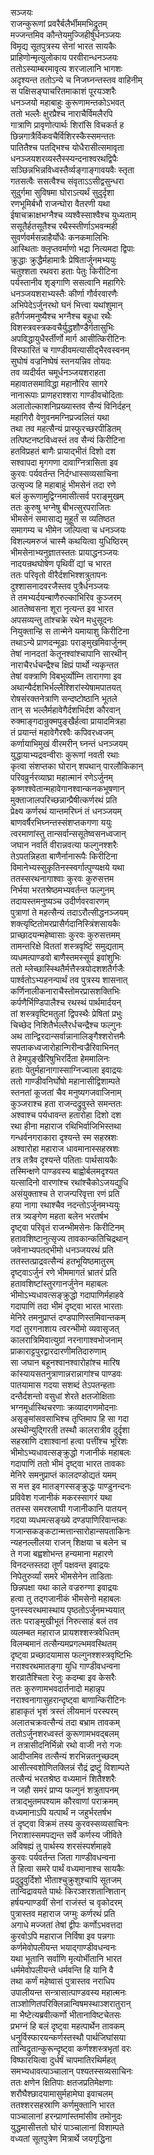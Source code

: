 सञ्जयः  
राजन्कुरूणां प्रवरैर्बलैर्भीममभिद्रुतम्  
मज्जन्तमिव कौन्तेयमुज्जिहीर्षुर्धनञ्जयः  
विमृद्य सूतपुत्रस्य सेनां भारत सायकैः  
प्राहिणोन्मृत्युलोकाय परवीरान्धनञ्जयः  
ततोऽस्याम्बरमावृत्य शरजालानि भागशः  
अदृश्यन्त ततोऽन्ये च निजघ्नन्तस्तव वाहिनीम्  
स पक्षिसङ्घाचरितमाकाशं पूरयञ्शरैः  
धनञ्जयो महाबाहुः कुरूणामन्तकोऽभवत्  
ततो भल्लैः क्षुरप्रैश्च नाराचैर्विमलैरपि  
गात्राणि प्रावृणोत्पार्थः शिरांसि विचकर्त ह  
छिन्नगात्रैर्विकवचैर्विशिरस्कैस्समन्ततः  
पातितैश्च पतद्भिश्च योधैरासीत्समावृता  
धनञ्जयशरव्यस्तैस्स्यन्दनाश्वरथद्विपैः  
सञ्छिन्नभिन्नविध्वस्तैर्व्यङ्गाङ्गावयवैः स्तृता  
गतसत्वैः ससत्वैश्च संवृताऽऽसीद्वसुन्धरा  
सुदुर्गमा सुविषमा घोराऽत्यर्थं सुदुर्दृशा  
रणभूमिर्बभौ राजन्घोरा वैतरणी यथा  
ईषाचक्राक्षभग्नैश्च व्यश्वैस्साश्वैश्च युध्यताम्  
ससूतैर्हतसूतैश्च रथैस्स्तीर्णाऽभवन्मही  
सुवर्णवर्मसन्नाहैर्योधैः कनकमालिभिः  
आस्थिताः क्लृप्तवर्माणो भद्रा नित्यमदा द्विपाः  
क्रुद्धाः क्रुद्धैर्महामात्रैः प्रेषितार्जुनमभ्ययुः  
चतुश्शता रथवरा हताः पेतुः किरीटिना  
पर्यस्तानीव शृङ्गाणि ससत्वानि महागिरेः  
धनञ्जयशराभ्यस्तैः कीर्णा गौर्वरवारणैः  
अभिपेदेऽर्जुनरथो घनं भित्त्वा यथांशुमान्  
हतैर्गजमनुष्यैश्च भग्नैश्च बहुधा रथैः  
विशस्त्रवस्त्रकवचैर्युद्धशौण्डैर्गतासुभिः  
अपविद्धायुधैर्स्तीर्णो मार्ग आसीत्किरीटिनः  
विस्फारितं च गाण्डीवमत्यासीद्भैरवस्वनम्  
सुघोषं वज्रनिष्पेषं स्तनयन्निव तोयदः  
तव व्यदीर्यत चमूर्धनञ्जयशराहता  
महावातसमाविद्धा महानौरिव सागरे  
नानारूपाः प्राणहराश्शरा गाण्डीवचोदिताः  
अलातोल्काशनिप्रख्यास्तव सैन्यं विनिर्दहन्  
महागिरौ वेणुवनमग्निप्रज्वलितं यथा  
तथा तव महत्सैन्यं प्रास्फुरच्छरपीडितम्  
तत्पिष्टनष्टविध्वस्तं तव सैन्यं किरीटिना  
हतविप्रहतं बाणैः प्रायाद्भीतं दिशो दश  
सश्वापदा मृगगणा दावाग्नित्रासिता इव  
कुरवः पर्यवर्तन्त निर्दग्धास्सव्यसाचिना  
उत्सृज्य हि महाबाहुं भीमसेनं तदा रणे  
बलं कुरूणामुद्विग्नमासीत्सर्व पराङ्मुखम्  
ततः कुरुषु भग्नेषु बीभत्सुरपराजितः  
भीमसेनं समासाद्य मुहूर्तं स व्यतिष्ठत  
समागम्य च भीमेन जल्पित्वा च धनञ्जयः  
विशल्यमरुजं चास्मै कथयित्वा युधिष्ठिरम्  
भीमसेनाभ्यनुज्ञातस्ततः प्रायाद्धनञ्जयः  
नादयन्रथघोषेण पृथिवीं द्यां च भारत  
ततः परिवृतो वीरैर्दशभिश्शत्रुतापनः  
दुश्शासनादवरजैस्तव पुत्रैर्धनञ्जयः  
ते तमभ्यर्दयन्बाणैरुल्काभिरिव कुञ्जरम्  
आततेष्वसना शूरा नृत्यन्त इव भारत  
अपसव्यन्तु तांश्चक्रे रथेन मधुसूदनः  
नियुक्तान्हि स तान्मेने यमायाशु किरीटिना  
तथाऽन्ये प्राणदन्मूढाः पराङ्मुखमिवार्जुनम्  
तेषां नानदतां केतूनश्वांश्चापानि सारथीन्  
नाराचैरर्धचन्द्रैश्च क्षिप्रं पार्थो न्यकृन्तत  
तेषां वक्त्राणि विबभुर्व्योम्नि तारागणा इव  
अथान्यैर्दशभिर्भल्लैश्शिरांस्येषामपातयत्  
रोषसंरक्तनेत्राणि सन्दष्टोष्ठानि भूतले  
तान् स भल्लैर्महावेगैर्दशभिर्दश कौरवान्  
रुक्माङ्गदान्रुक्मपुङ्खैर्हत्वा प्रायादमित्रहा   
तं प्रयान्तं महावेगैरश्वैः कपिवरध्वजम्  
कर्णायाभिमुखं वीरमरीन् घ्नन्तं धनञ्जयम्  
युद्धायाभ्यद्रवन्वीराः कुरूणां नवती रथाः  
कृत्वा संशप्तका घोरान् शपथान् पारलौकिकान्  
परिवव्रुर्नरव्याघ्रा महात्मानं रणेऽर्जुनम्  
कृष्णश्श्वेतान्महावेगानश्वान्कनकभूषणान्  
मुक्ताजालपरिच्छन्नान्प्रैषीत्कर्णरथं प्रति  
प्रेक्ष्य कर्णरथं यान्तमरिघ्नं तं धनञ्जयम्  
बाणवर्षैरभिघ्नन्तस्संशप्तकगणा ययुः  
त्वरमाणांस्तु तान्सर्वान्ससूतेष्वसनध्वजान्  
जघान नवतिं वीरान्नवत्या फल्गुनश्शरैः  
तेऽपतन्निहता बाणैर्नानारूपैः किरीटिना  
विमानेभ्यस्सुकृतिनस्स्वर्गात्पुण्यक्षये यथा  
ततस्सरथनागाश्वाः कुरवः कुरुसत्तम  
निर्भया भरतश्रेष्ठमभ्यवर्तन्त फल्गुनम्  
तदायस्तमनुष्यञ्च उदीर्णवरवारणम्  
पुत्राणां ते महत्सैन्यं तदाऽरौत्सीद्धनञ्जयम्  
शक्त्यृष्टितोमरप्रासैर्गदानिस्त्रिंशसायकैः  
प्राच्छादयन्महेष्वासाः कुरवः कुरुसत्तमम्  
तामन्तरिक्षे विततां शस्त्रवृष्टिं समुद्यताम्  
व्यधमत्पाण्डवो बाणैस्तमस्सूर्य इवांशुभिः  
ततो म्लेच्छास्स्थितैर्मत्तैस्त्रयोदशशतैर्गजैः  
पार्श्वतोऽभ्यहनन्पार्थं तव पुत्रस्य शासनात्  
कर्णिनालीकनाराचैस्तोमरप्रासशक्तिभिः  
कर्पणैर्भिण्डिपालैश्च रथस्थं पार्थमार्दयन्  
तां शस्त्रवृष्टिमतुलां द्विपस्थैः प्रेषितां प्रभुः  
चिच्छेद निशितैर्भल्लैरर्धचन्द्रैश्च फल्गुनः  
अथ तान्द्विरदान्सर्वान्नानालिङ्गैश्शरोत्तमैः  
सपताकध्वजारोहान्गिरीन्वज्रैरिवाभिनत्  
ते हेमपुङ्खैरिषुभिरर्दिता हेममालिनः  
हताः पेतुर्महानागास्साग्निज्वाला इवाद्रयः  
ततो गाण्डीवनिर्घोषो महानासीद्विशाम्पते  
स्तनतां कूजतां चैव मनुष्यगजवाजिनाम्  
कुञ्जराश्च हता राजन्दद्रुवुस्ते समन्ततः  
अश्वाश्च पर्यधावन्त हतारोहा दिशो दश  
रथा हीना महाराज रथिभिर्वाजिभिस्तथा  
गन्धर्वनगराकारा दृश्यन्ते स्म सहस्रशः  
अश्वारोहा महाराज धावमानास्सहस्रशः  
तत्र तत्रैव दृश्यन्ते पतिताः पार्थसायकैः  
तस्मिन्क्षणे पाण्डवस्य बाह्वोर्बलमदृश्यत  
यत्सादिनो वारणांश्च रथांश्चैकोऽजयद्युधि  
असंयुक्ताश्च ते राजन्परिवृत्ता रणं प्रति  
हया नागा रथाश्चैव नदन्तोऽर्जुनमभ्ययुः  
तत्र त्र्यङ्गेण महता बलेन भरतर्षभ  
दृष्ट्वा परिवृतं राजन्भीमसेनः किरीटिनम्  
हतावशिष्टानुत्सृज्य तावकान्कतिचिद्रथान्  
जवेनाभ्यपतद्भीमो धनञ्जयरथं प्रति  
ततस्तत्प्राद्रवत्सैन्यं हतभूयिष्ठमातुरम्  
दृष्ट्वाऽर्जुनं रणे भीममागतं भ्रातरं प्रति  
हतावशिष्टांस्तुरगानर्जुनेन महाबलः  
भीमोऽभ्यधावत्सङ्क्रुद्धो गदापाणिर्महाहवे  
गदापाणिं तदा भीमं दृष्ट्वा भारत भारताः  
मेनिरे तमनुप्राप्तं दण्डपाणिस्तमिवान्तकम्  
गदां तुरगनाशाय त्वरन्भीमो व्यवासृजत्  
कालरात्रिमिवात्युग्रां नरनागाश्वभोजनाम्  
प्राकाराट्टपुरद्वारदारणीमतिदारुणाम्  
सा जघान बहूनश्वानश्वारोहांश्च मारिष  
कांस्यायसतनुत्राणान्नरान्नागांश्च पाण्डवः  
पातयामास गदया सशब्दं तेऽपतन्हताः  
दन्तैर्दशन्तो वसुधां शेरते क्षतजोक्षिताः  
भग्नमूर्धास्थिचरणाः क्रव्यादगणमोदनाः  
असृङ्मांसवसाभिश्च तृप्तिमाप हि सा गदा  
अस्थीन्युद्गिरती तस्थौ कालरात्रीव दुर्दृशा  
सहस्राणि दशाश्वानां हत्वा पत्तींश्च भूरिशः  
भीमोऽभ्यधावत्सङ्क्रुद्धो गजानीकं महाबलः  
गदापाणिं ततो भीमं दृष्ट्वा भारत तावकाः  
मेनिरे समनुप्राप्तं कालदण्डोद्यतं यमम्  
स मत्त इव मातङ्गस्सङ्क्रुद्धः पाण्डुनन्दनः  
प्रविवेश गजानीकं मकरस्सागरं यथा  
ततस्स समरश्लाघी गजानीकानि पातयन्  
गदया व्यधमत्सङ्ख्ये दण्डपाणिरिवान्तकः  
गजान्सकङ्कटान्मत्तान्सारोहान्सपताकिनः  
न्यहनल्लीलया राजन् शिक्षया च बलेन च  
ते गजा बह्वशोभन्त हन्यमाना महारणे  
विनदन्तस्तदा तूर्णं पक्षवन्त इवाद्रयः  
निपेतुरुर्व्यां समरे भीमसेनेन ताडिताः  
छिन्नपक्षा यथा काले वज्ररुग्णा इवाद्रयः  
हत्वा तु तद्गजानीकं भीमसेनो महाबलः  
पुनस्स्वरथमास्थाय पृष्ठतोऽर्जुनमभ्ययात्  
ततः पराङ्मुखीभूतं निरुत्साहं बलं तव  
व्यलम्बत महाराज प्रायशश्शस्त्रवेधितम्  
विलम्बमानं तत्सैन्यमप्रगल्भमवस्थितम्  
दृष्ट्वा प्रच्छादयामास फल्गुनश्शस्त्रवृष्टिभिः  
नराश्वरथमातङ्गा युधि गाण्डीवधन्वना  
शरव्रातैश्चिता रेजुः कदम्बा इव केसरैः  
ततः कुरुणामभवदार्तनादो महान्नृप  
नराश्वनागासुहरान्दृष्ट्वा बाणान्किरीटिनः  
हाहाकृतं भृशं त्रस्तं लीयमानं परस्परम्  
अलातचक्रवत्सैन्यं तदा बभ्राम तावकम्  
ततोऽर्जुनशरध्वस्तं कुरूणामभवद्बलम्  
न तत्रासीदनिर्भिन्नो रथो वाजी नरो गजः  
आदीप्तमिव तत्सैन्यं शरभिन्नतनुच्छदम्  
आसीत्स्वशोणितक्लिन्नं रौद्रं द्रष्टुं विशाम्पते  
तत्सैन्यं भरतश्रेष्ठ वध्यमानं शितैश्शरैः  
न जहौ समरं प्राप्य फल्गुनं शत्रुतापनम्  
तत्राद्भुतमपश्याम कौरवाणां पराक्रमम्  
वध्यमानाऽपि यत्पार्थं न जहुर्भरतर्षभ  
तं दृष्ट्वा विक्रमं तस्य कुरवस्सव्यसाचिनः  
निराशास्समपद्यन्त सर्वे कर्णस्य जीविते  
अविषह्यं तु पार्थस्य शरसंस्पर्शमाहवे  
कुरवः पर्यवर्तन्त जिता गाण्डीवधन्वना  
ते हित्वा समरे पार्थं वध्यमानाश्च सायकैः  
प्रदुद्रुवुर्दिशो भीताश्चुक्रुशुश्चापि सूतजम्  
तान्विद्रावयते पार्थः किरञ्शरशतान्शितान्  
हर्षयन्पाण्डवीं सेनां राजंस्तं च वृकोदरम्  
पुत्रास्तव महाराज जग्मुः कर्णरथं प्रति  
अगाधे मज्जतां तेषां द्वीपः कर्णोऽभवत्तदा  
कुरवोऽपि महाराज निर्विषा इव पन्नगाः  
कर्णमेवोपलीयन्त भयाद्गाण्डीवधन्वनः  
यथा भूतानि सर्वाणि मृत्योर्भीतानि भारत  
धर्ममेवोपलीयन्ते धर्मवन्ति हि यानि वै  
तथा कर्णं महेष्वासं पुत्रास्तव नराधिप  
उपालीयन्त सन्त्रासात्पाण्डवस्य महात्मनः  
ताञ्शोणितपरिक्लिन्नान्विषमस्थाञ्शरातुरान्  
मा भैष्टेत्यब्रवीत्कर्णो भीतानाविष्टचेतसः  
प्रभग्नं हि बलं दृष्ट्वा महत्पार्थेन तावकम्  
धनुर्विस्फारयन्कर्णस्तस्थौ पार्थजिघांसया  
तान्विद्रुतान्कुरून्दृष्ट्वा कर्णश्शस्त्रभृतां वरः  
विष्फारयित्वा दुर्धर्षं चापमातिरथिर्महत्  
समभ्यधावत्पाञ्चालान् पश्यतस्सव्यसाचिनः  
ततः क्षणेन क्षितिपाः क्षतजप्रतिमेक्षणाः  
शरौघैश्छादयामासुर्महामेघा इवाचलम्  
ततश्शरसहस्राणि कर्णमुक्तानि भारत  
पाञ्चालानां हरन्प्राणांस्तमांसीव तमोनुदः  
युद्धमासीत्ततो घोरं पाञ्चालानां विशाम्पते  
वध्यतां सूतपुत्रेण मित्रार्थे जयगृद्धिना   
